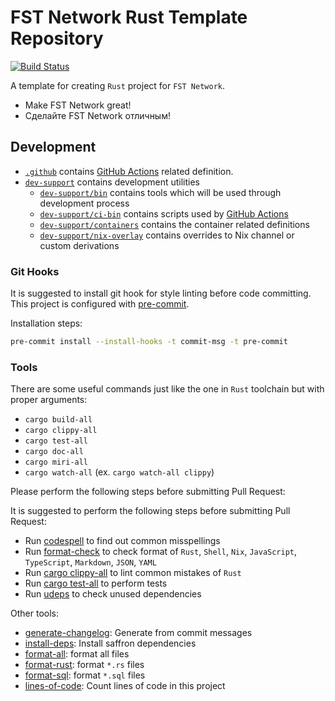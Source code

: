 # FST Network Rust Template Repository

[![Build Status](https://drone.dev.fst.network/api/badges/fstnetwork/template-rust/status.svg)](https://drone.dev.fst.network/fstnetwork/template-rust)

A template for creating `Rust` project for `FST Network`.

- Make FST Network great!
- Сделайте FST Network отличным!

## Development

- [`.github`](./.github) contains [GitHub Actions](https://github.com/features/actions) related definition.
- [`dev-support`](./dev-support) contains development utilities
  - [`dev-support/bin`](./dev-support/bin) contains tools which will be used through development process
  - [`dev-support/ci-bin`](./dev-support/ci-bin) contains scripts used by [GitHub Actions](https://github.com/features/actions)
  - [`dev-support/containers`](./dev-support/containers) contains the container related definitions
  - [`dev-support/nix-overlay`](./dev-support/nix-overlay) contains overrides to Nix channel or custom derivations

### Git Hooks

It is suggested to install git hook for style linting before code committing. This project is configured with [pre-commit](https://pre-commit.com).

Installation steps:

```bash
pre-commit install --install-hooks -t commit-msg -t pre-commit
```

### Tools

There are some useful commands just like the one in `Rust` toolchain but with proper arguments:

- `cargo build-all`
- `cargo clippy-all`
- `cargo test-all`
- `cargo doc-all`
- `cargo miri-all`
- `cargo watch-all` (ex. `cargo watch-all clippy`)

Please perform the following steps before submitting Pull Request:

It is suggested to perform the following steps before submitting Pull Request:

- Run [codespell](https://github.com/codespell-project/codespell) to find out common misspellings
- Run [format-check](./dev-support/bin/format-check) to check format of `Rust`, `Shell`, `Nix`, `JavaScript`, `TypeScript`, `Markdown`, `JSON`, `YAML`
- Run [cargo clippy-all](./dev-support/bin/cargo-clippy-all) to lint common mistakes of `Rust`
- Run [cargo test-all](./dev-support/bin/cargo-test-all) to perform tests
- Run [udeps](./dev-support/bin/udeps) to check unused dependencies

Other tools:

- [generate-changelog](./dev-support/bin/generate-changelog): Generate from commit messages
- [install-deps](./dev-support/bin/install-deps): Install saffron dependencies
- [format-all](./dev-support/bin/format-all): format all files
- [format-rust](./dev-support/bin/format-rust): format `*.rs` files
- [format-sql](./dev-support/bin/format-sql): format `*.sql` files
- [lines-of-code](./dev-support/bin/lines-of-code): Count lines of code in this project
